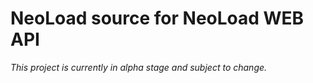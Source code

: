 # NeoLoad source for NeoLoad WEB API

*This project is currently in alpha stage and subject to change.*

